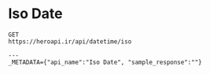 # Iso Date

```
GET
https://heroapi.ir/api/datetime/iso

---
_METADATA={"api_name":"Iso Date", "sample_response":""}
```

